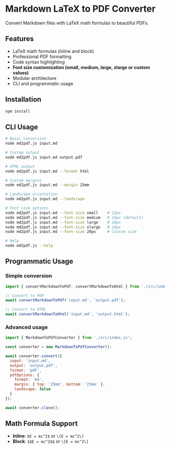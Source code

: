 # Markdown LaTeX to PDF Converter

Convert Markdown files with LaTeX math formulas to beautiful PDFs.

## Features

- LaTeX math formulas (inline and block)
- Professional PDF formatting
- Code syntax highlighting
- **Font size customization (small, medium, large, xlarge or custom values)**
- Modular architecture
- CLI and programmatic usage

## Installation

```bash
npm install
```

## CLI Usage

```bash
# Basic conversion
node md2pdf.js input.md

# Custom output
node md2pdf.js input.md output.pdf

# HTML output
node md2pdf.js input.md --format html

# Custom margins
node md2pdf.js input.md --margin 25mm

# Landscape orientation
node md2pdf.js input.md --landscape

# Font size options
node md2pdf.js input.md --font-size small    # 12px
node md2pdf.js input.md --font-size medium   # 14px (default)
node md2pdf.js input.md --font-size large    # 16px
node md2pdf.js input.md --font-size xlarge   # 18px
node md2pdf.js input.md --font-size 20px     # Custom size

# Help
node md2pdf.js --help
```

## Programmatic Usage

### Simple conversion

```javascript
import { convertMarkdownToPdf, convertMarkdownToHtml } from './src/index.js';

// Convert to PDF
await convertMarkdownToPdf('input.md', 'output.pdf');

// Convert to HTML
await convertMarkdownToHtml('input.md', 'output.html');
```

### Advanced usage

```javascript
import { MarkdownToPdfConverter } from './src/index.js';

const converter = new MarkdownToPdfConverter();

await converter.convert({
  input: 'input.md',
  output: 'output.pdf',
  format: 'pdf',
  pdfOptions: {
    format: 'A4',
    margin: { top: '25mm', bottom: '25mm' },
    landscape: false
  }
});

await converter.close();
```

## Math Formula Support

- **Inline**: `$E = mc^2$` or `\(E = mc^2\)`
- **Block**: `$$E = mc^2$$` or `\[E = mc^2\]`